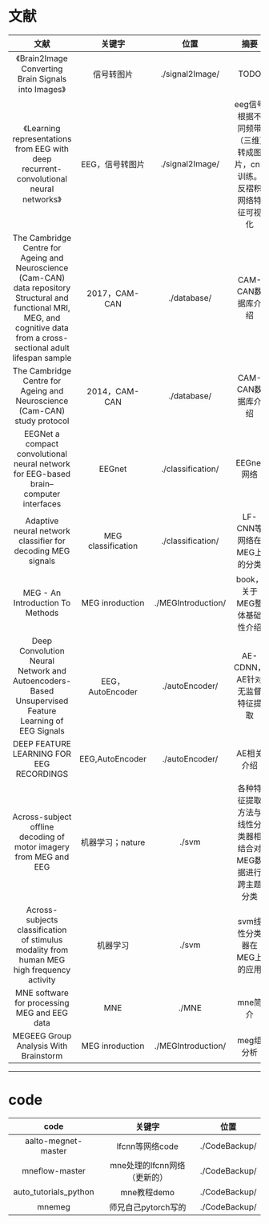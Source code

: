 # 文献

文献|关键字|位置|摘要
:-:|:-:|:-:|:-:
《Brain2Image Converting Brain Signals into Images》|信号转图片|./signal2Image/|TODO
《Learning representations from EEG with deep recurrent-convolutional neural networks》|EEG，信号转图片|./signal2Image/|eeg信号根据不同频带（三维）转成图片，cnn训练。反褶积网络特征可视化
The Cambridge Centre for Ageing and Neuroscience (Cam-CAN) data repository Structural and functional MRI, MEG, and cognitive data from a cross-sectional adult lifespan sample|2017，CAM-CAN|./database/|CAM-CAN数据库介绍
The Cambridge Centre for Ageing and Neuroscience (Cam-CAN) study protocol|2014，CAM-CAN|./database/|CAM-CAN数据库介绍
EEGNet a compact convolutional neural network for EEG-based brain–computer interfaces|EEGnet|./classification/|EEGnet网络
Adaptive neural network classifier for decoding MEG signals|MEG classification|./classification/|LF-CNN等网络在MEG上的分类
MEG - An Introduction To Methods|MEG inroduction|./MEGIntroduction/|book，关于MEG整体基础性介绍
Deep Convolution Neural Network and Autoencoders-Based Unsupervised Feature Learning of EEG Signals|EEG，AutoEncoder|./autoEncoder/|AE-CDNN，AE针对无监督特征提取
DEEP FEATURE LEARNING FOR EEG RECORDINGS|EEG,AutoEncoder|./autoEncoder/|AE相关介绍
Across-subject offline decoding of motor imagery from MEG and EEG|机器学习；nature|./svm|各种特征提取方法与线性分类器相结合对MEG数据进行跨主题分类
Across-subjects classification of stimulus modality from human MEG high frequency activity|机器学习|./svm|svm线性分类器在MEG上的应用
MNE software for processing MEG and EEG data|MNE|./MNE|mne简介
MEGEEG Group Analysis With Brainstorm|MEG inroduction|./MEGIntroduction/|meg组分析

---

# code

code|关键字|位置
:-:|:-:|:-:
aalto-megnet-master|lfcnn等网络code|./CodeBackup/
mneflow-master|mne处理的lfcnn网络（更新的）|./CodeBackup/
auto_tutorials_python|mne教程demo|./CodeBackup/
mnemeg|师兄自己pytorch写的|./CodeBackup/